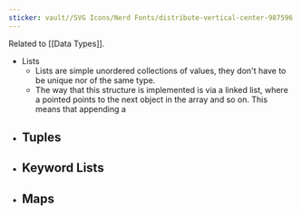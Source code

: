 ```yaml
---
sticker: vault//SVG Icons/Nerd Fonts/distribute-vertical-center-987596.svg
---
```

Related to [[Data Types]]. 
- Lists
	- Lists are simple unordered collections of values, they don't have to be unique nor of the same type. 
	- The way that this structure is implemented is via a linked list, where a pointed points to the next object in the array and so on. This means that appending a 
- Tuples
	- 
- Keyword Lists
	- 
- Maps
	- 